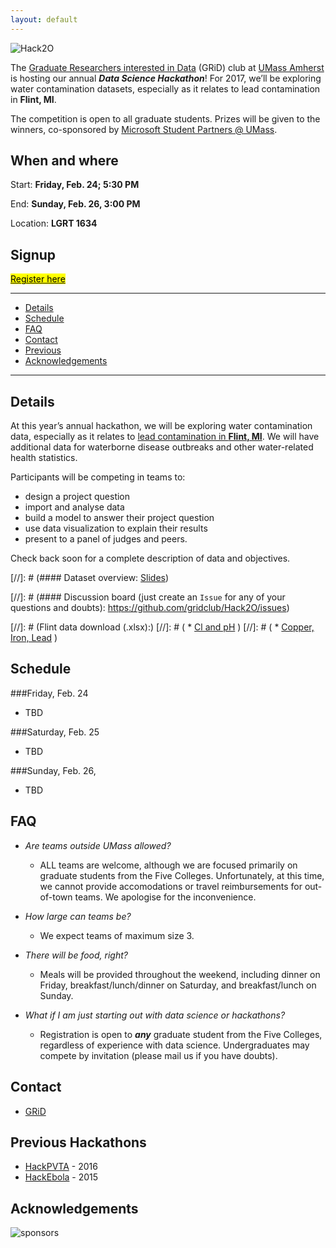 ```yaml
---
layout: default
---
```


<link rel="stylesheet" href="https://maxcdn.bootstrapcdn.com/font-awesome/4.5.0/css/font-awesome.min.css">

![Hack2O](http://gridclub.io/Hack2O/assets/hack2ologo.png)

The [Graduate Researchers interested in Data](http://www.gridclub.io) (GRiD) club at [UMass Amherst](http://www.umass.edu) is hosting our annual ***Data Science Hackathon***! For 2017, we’ll be exploring water contamination datasets, especially as it relates to lead contamination in **Flint, MI**. 

The competition is open to all graduate students. Prizes will be given to the winners, co-sponsored by [Microsoft Student Partners @ UMass](https://www.facebook.com/groups/198842233863002/). 


## <a name="placetime"></a> When and where

Start: **Friday, Feb. 24; 5:30 PM**

End: **Sunday, Feb. 26, 3:00 PM**

Location: **LGRT 1634**


## <a name="signup"></a> Signup

<a href="https://docs.google.com/forms/d/e/1FAIpQLSfaGPM2AMbRzUOEENchr2A5HuQh3aUSdJDXX-qC4Ln3t0QCFQ/viewform" class="button"> <mark>Register here</mark>  </a>


* * *

- [Details](#dataset)
- [Schedule](#programme)
- [FAQ](#faq)
- [Contact](#contact)
- [Previous](#prevhack)
- [Acknowledgements](#ack)

* * *

## <a name="dataset"></a> Details

At this year’s annual hackathon, we will be exploring water contamination data, especially as it relates to [lead contamination in **Flint, MI**](https://en.wikipedia.org/wiki/Flint_water_crisis). We will have additional data for waterborne disease outbreaks and other water-related health statistics.

Participants will be competing in teams to:
* design a project question
* import and analyse data
* build a model to answer their project question
* use data visualization to explain their results
* present to a panel of judges and peers.

Check back soon for a complete description of data and objectives.

[//]: # (#### Dataset overview: [Slides](https://tinyurl.com/z48pvyw))

[//]: # (#### Discussion board (just create an `Issue` for any of your questions and doubts): https://github.com/gridclub/Hack2O/issues)

[//]: # (Flint data download (.xlsx):)
[//]: # ( * [Cl and pH](http://gridclub.io/Hack2O/assets/dataset/Chlorine_and_pH_for_GRiD.xlsx) )
[//]: # ( * [Copper, Iron, Lead](http://gridclub.io/Hack2O/assets/dataset/Copper_Iron_and_Lead_for_GriD.xlsx) )


## <a name="programme"></a> Schedule
###Friday, Feb. 24 
* TBD

###Saturday, Feb. 25
*  TBD

###Sunday, Feb. 26, 
* TBD


## <a name="faq"></a> FAQ

- *Are teams outside UMass allowed?*
    + ALL teams are welcome, although we are focused primarily on graduate students from the Five Colleges. Unfortunately, at this time, we cannot provide accomodations or travel reimbursements for out-of-town teams. We apologise for the inconvenience.

- *How large can teams be?*
    + We expect teams of maximum size 3. 

- *There will be food, right?* 
    + Meals will be provided throughout the weekend, including dinner on Friday, breakfast/lunch/dinner on Saturday, and breakfast/lunch on Sunday.   

- *What if I am just starting out with data science or hackathons?*
    + Registration is open to ***any*** graduate student from the Five Colleges, regardless of experience with data science. Undergraduates may compete by invitation (please mail us if you have doubts).    


## <a name="contact"></a> Contact
- [GRiD](http://gridclub.io/contact/)


## <a name="prevhack"></a> Previous Hackathons
- [HackPVTA](http://gridclub.io/HackPVTA/) - 2016
- [HackEbola](http://gridclub.io/ebola-hackfest) - 2015


## <a name="ack"></a>Acknowledgements
![sponsors](http://gridclub.io/Hack2O/assets/sponsors.png)


